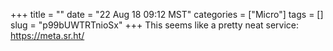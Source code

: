 +++
title = ""
date = "22 Aug 18 09:12 MST"
categories = ["Micro"]
tags = []
slug = "p99bUWTRTnioSx"
+++
This seems like a pretty neat service: https://meta.sr.ht/
